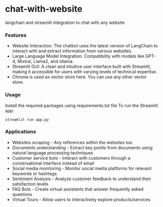 # chat-with-website
langchain and streamlit integration to chat with any website

### Features
* Website Interaction: The chatbot uses the latest version of LangChain to interact with and extract information from various websites.
* Large Language Model Integration: Compatibility with models like GPT-4, Mistral, Llama2, and ollama.
* Streamlit GUI: A clean and intuitive user interface built with Streamlit, making it accessible for users with varying levels of technical expertise.
* Chroma is used as vector store here. You can use any other vector store.

### Usage
Install  the required packages using requirements.txt file
To run the Streamlit app:
```
streamlit run app.py
```

### Applications
* Websites scraping  -  Any references within the websites too
* Documents understanding - Extract key points from documents using natural language processing techniques
* Customer service bots   - Interact with customers through a conversational interface instead of email
* Social media monitoring  - Monitor social media platforms for relevant keywords or hashtags
* Sentiment Analysis    - Analyze customer feedback to understand their satisfaction levels
* FAQ Bots             - Create virtual assistants that answer frequently asked questions
* Virtual Tours         - Allow users to interactively explore products/services
